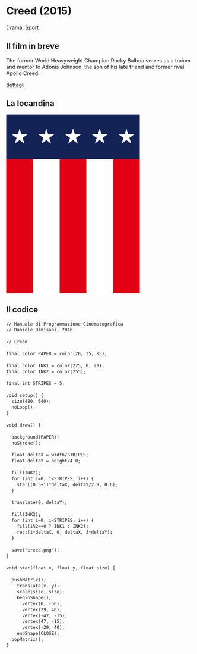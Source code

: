 # Creed (2015)

Drama, Sport

## Il film in breve
The former World Heavyweight Champion Rocky Balboa serves as a trainer and mentor to Adonis Johnson, the son of his late friend and former rival Apollo Creed.

[dettagli](https://www.imdb.com/title/tt3076658/)

## La locandina
<img src="creed.png"  width="360px" title="Creed">


## Il codice
```processing
// Manuale di Programmazione Cinematografica
// Daniele Olmisani, 2016

// Creed

final color PAPER = color(20, 35, 85);

final color INK1 = color(225, 0, 20);
final color INK2 = color(255);

final int STRIPES = 5;

void setup() {
  size(480, 640);
  noLoop();
}

void draw() {
  
  background(PAPER);
  noStroke();
  
  float deltaX = width/STRIPES;
  float deltaY = height/4.0;
  
  fill(INK2);
  for (int i=0; i<STRIPES; i++) {
    star((0.5+i)*deltaX, deltaY/2.0, 0.6);
  }
    
  translate(0, deltaY);
  
  fill(INK2);
  for (int i=0; i<STRIPES; i++) {
    fill(i%2==0 ? INK1 : INK2);
    rect(i*deltaX, 0, deltaX, 3*deltaY);
  }
  
  save("creed.png");
}

void star(float x, float y, float size) {
  
  pushMatrix();
    translate(x, y);
    scale(size, size);
    beginShape();
      vertex(0, -50);
      vertex(29, 40);
      vertex(-47, -15);
      vertex(47, -15);
      vertex(-29, 40);
    endShape(CLOSE);
  popMatrix();
}
```
